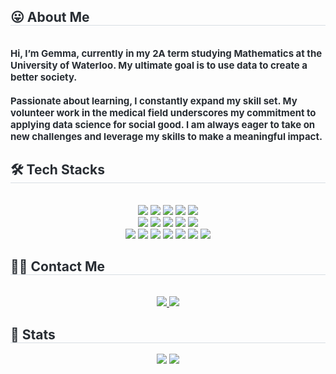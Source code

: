 <div align="left">
  <div align="left"></div>
  <div style="text-align: left;">
    <h2 style="border-bottom: 1px solid #d8dee4; color: #282d33; text-align: left;">😛 About Me</h2><br>
    <div style="font-weight: 700; font-size: 15px; text-align: left; color: #282d33;">
      Hi, I’m Gemma, currently in my 2A term studying Mathematics at the University of Waterloo. My ultimate goal is to use data to create a better society.<br><br>
      Passionate about learning, I constantly expand my skill set. My volunteer work in the medical field underscores my commitment to applying data science for social good. I am always eager to take on new challenges and leverage my skills to make a meaningful impact.
    </div>
  </div>
  
  <div style="text-align: left;">
    <h2 style="border-bottom: 1px solid #d8dee4; color: #282d33; text-align: left;">🛠️ Tech Stacks</h2><br>
    <div align="center">
      <img src="https://img.shields.io/badge/C-A8B9CC?style=for-the-badge&logo=C&logoColor=white">
      <img src="https://img.shields.io/badge/C++-00599C?style=for-the-badge&logo=C%2B%2B&logoColor=white">
      <img src="https://img.shields.io/badge/Bootstrap-7952B3?style=for-the-badge&logo=Bootstrap&logoColor=white">
      <img src="https://img.shields.io/badge/Amazon AWS-232F3E?style=for-the-badge&logo=Amazon AWS&logoColor=white">
      <img src="https://img.shields.io/badge/Docker-2496ED?style=for-the-badge&logo=Docker&logoColor=white">
      <br/><img src="https://img.shields.io/badge/Django-092E20?style=for-the-badge&logo=Django&logoColor=white">
      <img src="https://img.shields.io/badge/Git-F05032?style=for-the-badge&logo=Git&logoColor=white">
      <img src="https://img.shields.io/badge/Github-181717?style=for-the-badge&logo=Github&logoColor=white">
      <img src="https://img.shields.io/badge/Java-007396?style=for-the-badge&logo=Java&logoColor=white">
      <img src="https://img.shields.io/badge/Javascript-F7DF1E?style=for-the-badge&logo=Javascript&logoColor=white">
      <br/><img src="https://img.shields.io/badge/Matlab-0076a8?style=for-the-badge&logo=Matlab&logoColor=white">
      <img src="https://img.shields.io/badge/MySQL-4479A1?style=for-the-badge&logo=MySQL&logoColor=white">
      <img src="https://img.shields.io/badge/Tensorflow-FF6F00?style=for-the-badge&logo=Tensorflow&logoColor=white">
      <img src="https://img.shields.io/badge/Python-3776AB?style=for-the-badge&logo=Python&logoColor=white">
      <img src="https://img.shields.io/badge/Linux-FCC624?style=for-the-badge&logo=Linux&logoColor=white">
      <img src="https://img.shields.io/badge/.NET-5C2D91?style=for-the-badge&logo=.net&logoColor=white">
      <img src="https://img.shields.io/badge/Shell_Script-121011?style=for-the-badge&logo=gnu-bash&logoColor=white">
      <br/>
    </div>
  </div>
  
  <div style="text-align: left;">
    <h2 style="border-bottom: 1px solid #d8dee4; color: #282d33; text-align: left;">🧑‍💻 Contact Me</h2><br>
    <div align="center">
      <a href="mailto:gemmap520@gmail.com">
        <img src="https://img.shields.io/badge/Gmail-EA4335?style=for-the-badge&logo=Gmail&logoColor=white&link=mailto:gemmap520@gmail.com">
      </a>
      <a href="https://www.linkedin.com/in/gemmap520/">
        <img src="https://img.shields.io/badge/LinkedIn-0E76A8?style=for-the-badge&logo=LinkedIn&logoColor=white">
      </a>
    </div>
  </div>
  
  <div style="text-align: left;">
    <h2 style="border-bottom: 1px solid #d8dee4; color: #282d33; text-align: left;">🏅 Stats</h2>
    <div align="center">
      <img src="https://github-readme-stats.vercel.app/api?username=gemmap520&bg_color=180,9b7ea5,00000000&title_color=000000&text_color=000000">
      <img src="https://github-readme-stats.vercel.app/api/top-langs/?username=gemmap520&layout=compact&bg_color=180,9b7ea5,00000000&title_color=000000&text_color=000000">
    </div>
  </div>
</div>
